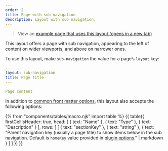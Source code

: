 ```yaml
---
order: 2
title: Page with sub navigation
description: Layout with sub navigation.
---
```


> View an <a href="/example/page-with-sub-navigation" target="_blank">example page that uses this layout (opens in a new tab)</a>

This layout offers a page with sub navigation, appearing to the left of content on wider viewports, and above on narrower ones.

To use this layout, make `sub-navigation` the value for a page’s `layout` key:

```yaml
---
layout: sub-navigation
title: Page title
---

Page content
```

In addition to [common front matter options](/layouts#common-front-matter-options), this layout also accepts the following options:

{% from "components/tables/macro.njk" import table %}
{{ table({
  firstCellIsHeader: true,
  head: [
    { text: "Name" },
    { text: "Type" },
    { text: "Description" }
  ],
  rows: [
    [
      { text: "sectionKey" },
      { text: "string" },
      { text: "Parent navigation key (usually a page title) to show items below in the sub navigation. Default is `homeKey` value provided in [plugin options](/options)." | markdown }
    ]
  ]
}) }}
